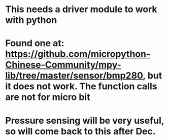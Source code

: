 # This needs a driver module to work with python
# Found one at: https://github.com/micropython-Chinese-Community/mpy-lib/tree/master/sensor/bmp280, but it does not work.  The function calls are not for micro bit

# Pressure sensing will be very useful, so will come back to this after Dec.
